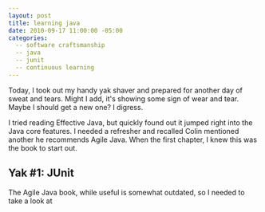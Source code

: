 ```yaml
---
layout: post
title: learning java
date: 2010-09-17 11:00:00 -05:00
categories:
  -- software craftsmanship
  -- java
  -- junit
  -- continuous learning
---
```


Today, I took out my handy yak shaver and prepared for another day of sweat and tears.  Might I add, it's showing some sign of wear and tear.  Maybe I should get a new one?  I digress.

I tried reading Effective Java, but quickly found out it jumped right into the Java core features.  I needed a refresher and recalled Colin mentioned another he recommends Agile Java.  When the first chapter, I knew this was the book to start out.

## Yak #1: JUnit

The Agile Java book, while useful is somewhat outdated, so I needed to take a look at 

